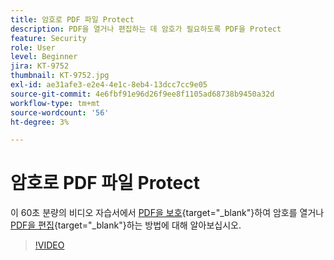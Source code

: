 ```yaml
---
title: 암호로 PDF 파일 Protect
description: PDF을 열거나 편집하는 데 암호가 필요하도록 PDF을 Protect
feature: Security
role: User
level: Beginner
jira: KT-9752
thumbnail: KT-9752.jpg
exl-id: ae31afe3-e2e4-4e1c-8eb4-13dcc7cc9e05
source-git-commit: 4e6fbf91e96d26f9ee8f1105ad68738b9450a32d
workflow-type: tm+mt
source-wordcount: '56'
ht-degree: 3%

---
```


# 암호로 PDF 파일 Protect

이 60초 분량의 비디오 자습서에서 [PDF을 보호](https://www.adobe.com/kr/acrobat/online/password-protect-pdf.html){target="_blank"}하여 암호를 열거나 [PDF을 편집](https://www.adobe.com/acrobat/online/pdf-editor.html){target="_blank"}하는 방법에 대해 알아보십시오.

>[!VIDEO](https://video.tv.adobe.com/v/347113?quality=12&learn=on&hidetitle=true&captions=kor)
